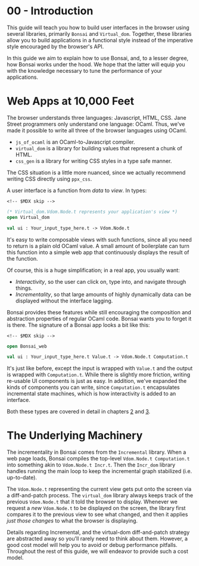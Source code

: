 # 00 - Introduction

This guide will teach you how to build user interfaces in the browser
using several libraries, primarily `Bonsai` and `Virtual_dom`. Together,
these libraries allow you to build applications in a functional style
instead of the imperative style encouraged by the browser's API.

In this guide we aim to explain how to use Bonsai, and, to a lesser
degree, how Bonsai works under the hood. We hope that the latter will
equip you with the knowledge necessary to tune the performance of your
applications.

# Web Apps at 10,000 Feet

The browser understands three languages: Javascript, HTML, CSS. Jane
Street programmers only understand one language: OCaml. Thus, we've made
it possible to write all three of the browser languages using OCaml.

-   `js_of_ocaml` is an OCaml-to-Javascript compiler.
-   `virtual_dom` is a library for building values that represent a
    chunk of HTML.
-   `css_gen` is a library for writing CSS styles in a type safe manner.

The CSS situation is a little more nuanced, since we actually recommend
writing CSS directly using `ppx_css`.

A user interface is a function from *data* to *view*. In types:

```{=html}
<!-- $MDX skip -->
```
``` ocaml
(* Virtual_dom.Vdom.Node.t represents your application's view *)
open Virtual_dom

val ui : Your_input_type_here.t -> Vdom.Node.t
```

It's easy to write composable views with such functions, since all you
need to return is a plain old OCaml value. A small amount of boilerplate
can turn this function into a simple web app that continuously displays
the result of the function.

Of course, this is a huge simplification; in a real app, you usually
want:

-   *Interactivity*, so the user can click on, type into, and navigate
    through things.
-   *Incrementality*, so that large amounts of highly dynamically data
    can be displayed without the interface lagging.

Bonsai provides these features while still encouraging the composition
and abstraction properties of regular OCaml code. Bonsai wants you to
forget it is there. The signature of a Bonsai app looks a bit like this:

```{=html}
<!-- $MDX skip -->
```
``` ocaml
open Bonsai_web

val ui : Your_input_type_here.t Value.t -> Vdom.Node.t Computation.t
```

It's just like before, except the input is wrapped with `Value.t` and
the output is wrapped with `Computation.t`. While there is slightly more
friction, writing re-usable UI components is just as easy. In addition,
we've expanded the kinds of components you can write, since
`Computation.t` encapsulates incremental state machines, which is how
interactivity is added to an interface.

Both these types are covered in detail in chapters
[2](./02-dynamism.mdx) and [3](./03-state.mdx).

# The Underlying Machinery

The incrementality in Bonsai comes from the `Incremental` library. When
a web page loads, Bonsai compiles the top-level
`Vdom.Node.t Computation.t` into something akin to `Vdom.Node.t Incr.t`.
Then the `Incr_dom` library handles running the main loop to keep the
incremental graph stabilized (i.e. up-to-date).

The `Vdom.Node.t` representing the current view gets put onto the screen
via a diff-and-patch process. The `virtual_dom` library always keeps
track of the previous `Vdom.Node.t` that it told the browser to display.
Whenever we request a *new* `Vdom.Node.t` to be displayed on the screen,
the library first compares it to the previous view to see what changed,
and then it applies *just those changes* to what the browser is
displaying.

Details regarding Incremental, and the virtual-dom diff-and-patch
strategy are abstracted away so you'll rarely need to think about them.
However, a good cost model will help you to avoid or debug performance
pitfalls. Throughout the rest of this guide, we will endeavor to provide
such a cost model.
